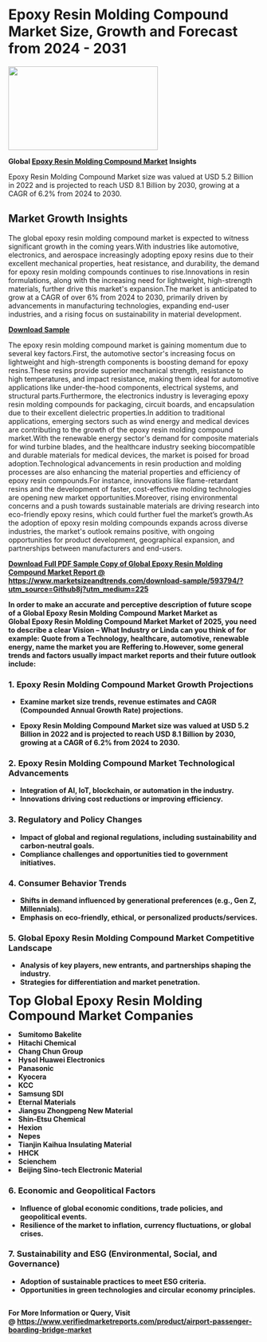 <H1>Epoxy Resin Molding Compound Market Size, Growth and Forecast from 2024 - 2031</H1><img class="aligncenter size-medium wp-image-584254" src="https://thirdeyenews.in/wp-content/uploads/2024/09/Global-Market-Research-300x168.jpeg" alt="" width="300" height="168" /><p><strong>Global&nbsp;<a href="https://www.marketsizeandtrends.com/download-sample/593794/?utm_source=Github8j?utm_medium=225">Epoxy Resin Molding Compound Market</a> Insights</strong></p><p>Epoxy Resin Molding Compound Market size was valued at USD 5.2 Billion in 2022 and is projected to reach USD 8.1 Billion by 2030, growing at a CAGR of 6.2% from 2024 to 2030.</p><p><h2>Market Growth Insights</h2> <p>The global epoxy resin molding compound market is expected to witness significant growth in the coming years.With industries like automotive, electronics, and aerospace increasingly adopting epoxy resins due to their excellent mechanical properties, heat resistance, and durability, the demand for epoxy resin molding compounds continues to rise.Innovations in resin formulations, along with the increasing need for lightweight, high-strength materials, further drive this market's expansion.The market is anticipated to grow at a CAGR of over 6% from 2024 to 2030, primarily driven by advancements in manufacturing technologies, expanding end-user industries, and a rising focus on sustainability in material development.</p> <p><strong><a href="#">Download Sample</a></strong></p> <p>The epoxy resin molding compound market is gaining momentum due to several key factors.First, the automotive sector's increasing focus on lightweight and high-strength components is boosting demand for epoxy resins.These resins provide superior mechanical strength, resistance to high temperatures, and impact resistance, making them ideal for automotive applications like under-the-hood components, electrical systems, and structural parts.Furthermore, the electronics industry is leveraging epoxy resin molding compounds for packaging, circuit boards, and encapsulation due to their excellent dielectric properties.In addition to traditional applications, emerging sectors such as wind energy and medical devices are contributing to the growth of the epoxy resin molding compound market.With the renewable energy sector's demand for composite materials for wind turbine blades, and the healthcare industry seeking biocompatible and durable materials for medical devices, the market is poised for broad adoption.Technological advancements in resin production and molding processes are also enhancing the material properties and efficiency of epoxy resin compounds.For instance, innovations like flame-retardant resins and the development of faster, cost-effective molding technologies are opening new market opportunities.Moreover, rising environmental concerns and a push towards sustainable materials are driving research into eco-friendly epoxy resins, which could further fuel the market’s growth.As the adoption of epoxy resin molding compounds expands across diverse industries, the market's outlook remains positive, with ongoing opportunities for product development, geographical expansion, and partnerships between manufacturers and end-users.</p> <p><strong><a href="#"></p><p><span class=""><strong>Download Full PDF Sample Copy of Global Epoxy Resin Molding Compound Market Report</strong> @ <a href="https://www.marketsizeandtrends.com/download-sample/593794/?utm_source=Github8j?utm_medium=225" target="_blank">https://www.marketsizeandtrends.com/download-sample/593794/?utm_source=Github8j?utm_medium=225</a></span></p><p>In order to make an accurate and perceptive description of future scope of a Global&nbsp;Epoxy Resin Molding Compound Market Market as Global&nbsp;Epoxy Resin Molding Compound Market Market of 2025, you need to describe a clear Vision &ndash; What Industry or Linda can you think of for example: Quote from a Technology, healthcare, automotive, renewable energy, name the market you are Reffering to.However, some general trends and factors usually impact market reports and their future outlook include:</p><h3>1.&nbsp;<strong>Epoxy Resin Molding Compound Market Growth Projections</strong></h3><ul><li>Examine market size trends, revenue estimates and CAGR (Compounded Annual Growth Rate) projections.</li><li><p>Epoxy Resin Molding Compound Market size was valued at USD 5.2 Billion in 2022 and is projected to reach USD 8.1 Billion by 2030, growing at a CAGR of 6.2% from 2024 to 2030.</p></li></ul><h3>2.&nbsp;<strong>Epoxy Resin Molding Compound Market Technological Advancements</strong></h3><ul><li>Integration of AI, IoT, blockchain, or automation in the industry.</li><li>Innovations driving cost reductions or improving efficiency.</li></ul><h3>3.&nbsp;<strong>Regulatory and Policy Changes</strong></h3><ul><li>Impact of global and regional regulations, including sustainability and carbon-neutral goals.</li><li>Compliance challenges and opportunities tied to government initiatives.</li></ul><h3>4.&nbsp;<strong>Consumer Behavior Trends</strong></h3><ul><li>Shifts in demand influenced by generational preferences (e.g., Gen Z, Millennials).</li><li>Emphasis on eco-friendly, ethical, or personalized products/services.</li></ul><h3>5.&nbsp;<strong>Global Epoxy Resin Molding Compound Market Competitive Landscape</strong></h3><ul><li>Analysis of key players, new entrants, and partnerships shaping the industry.</li><li>Strategies for differentiation and market penetration.</li></ul><p data-pm-slice="1 1 []"><span style="color: inherit; font-family: inherit; font-size: 25px;">Top Global Epoxy Resin Molding Compound Market Companies</span></p><div class="" data-test-id=""><p><li>Sumitomo Bakelite</li><li> Hitachi Chemical</li><li> Chang Chun Group</li><li> Hysol Huawei Electronics</li><li> Panasonic</li><li> Kyocera</li><li> KCC</li><li> Samsung SDI</li><li> Eternal Materials</li><li> Jiangsu Zhongpeng New Material</li><li> Shin-Etsu Chemical</li><li> Hexion</li><li> Nepes</li><li> Tianjin Kaihua Insulating Material</li><li> HHCK</li><li> Scienchem</li><li> Beijing Sino-tech Electronic Material</li></p></div><h3>6.&nbsp;<strong>Economic and Geopolitical Factors</strong></h3><ul><li>Influence of global economic conditions, trade policies, and geopolitical events.</li><li>Resilience of the market to inflation, currency fluctuations, or global crises.</li></ul><h3>7.&nbsp;<strong>Sustainability and ESG (Environmental, Social, and Governance)</strong></h3><ul><li>Adoption of sustainable practices to meet ESG criteria.</li><li>Opportunities in green technologies and circular economy principles.</li></ul><h2><strong style="font-size: 14px;">For More Information or Query, Visit @&nbsp;</strong><a style="background-color: #ffffff; font-size: 14px;" href="https://www.marketsizeandtrends.com/report/epoxy-resin-molding-compound-market/" target="_blank">https://www.verifiedmarketreports.com/product/airport-passenger-boarding-bridge-market</a></h2>